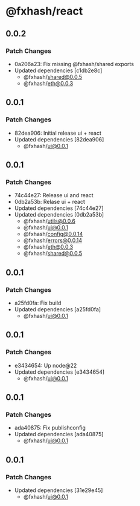 # @fxhash/react

## 0.0.2

### Patch Changes

- 0a206a23: Fix missing @fxhash/shared exports
- Updated dependencies [c1db2e8c]
  - @fxhash/shared@0.0.5
  - @fxhash/eth@0.0.3

## 0.0.1

### Patch Changes

- 82dea906: Initial release ui + react
- Updated dependencies [82dea906]
  - @fxhash/ui@0.0.1

## 0.0.1

### Patch Changes

- 74c44e27: Release ui and react
- 0db2a53b: Relase ui + react
- Updated dependencies [74c44e27]
- Updated dependencies [0db2a53b]
  - @fxhash/utils@0.0.6
  - @fxhash/ui@0.0.1
  - @fxhash/config@0.0.14
  - @fxhash/errors@0.0.14
  - @fxhash/eth@0.0.3
  - @fxhash/shared@0.0.5

## 0.0.1

### Patch Changes

- a25fd0fa: Fix build
- Updated dependencies [a25fd0fa]
  - @fxhash/ui@0.0.1

## 0.0.1

### Patch Changes

- e3434654: Up node@22
- Updated dependencies [e3434654]
  - @fxhash/ui@0.0.1

## 0.0.1

### Patch Changes

- ada40875: Fix publishconfig
- Updated dependencies [ada40875]
  - @fxhash/ui@0.0.1

## 0.0.1

### Patch Changes

- Updated dependencies [31e29e45]
  - @fxhash/ui@0.0.1
